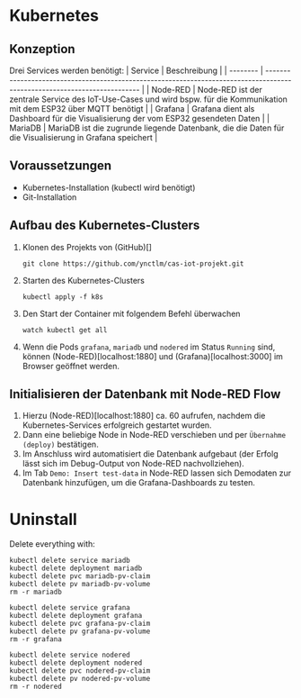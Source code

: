 # Kubernetes
## Konzeption
Drei Services werden benötigt:
| Service  | Beschreibung                                                                                                              |
| -------- | ------------------------------------------------------------------------------------------------------------------------- |
| Node-RED | Node-RED ist der zentrale Service des IoT-Use-Cases und wird bspw. für die Kommunikation mit dem ESP32 über MQTT benötigt |
| Grafana  | Grafana dient als Dashboard für die Visualisierung der vom ESP32 gesendeten Daten                                         |
| MariaDB  | MariaDB ist die zugrunde liegende Datenbank, die die Daten für die Visualisierung in Grafana speichert                    |

## Voraussetzungen
- Kubernetes-Installation (kubectl wird benötigt)
- Git-Installation

## Aufbau des Kubernetes-Clusters
1. Klonen des Projekts von (GitHub)[]
   ```
   git clone https://github.com/ynctlm/cas-iot-projekt.git
   ```
2. Starten des Kubernetes-Clusters
   ```
   kubectl apply -f k8s
   ```
3. Den Start der Container mit folgendem Befehl überwachen
   ```
   watch kubectl get all
   ```
4. Wenn die Pods `grafana`, `mariadb` und `nodered` im Status `Running` sind, können (Node-RED)[localhost:1880] und (Grafana)[localhost:3000] im Browser geöffnet werden.

## Initialisieren der Datenbank mit Node-RED Flow
1. Hierzu (Node-RED)[localhost:1880] ca. 60 aufrufen, nachdem die Kubernetes-Services erfolgreich gestartet wurden. 
2. Dann eine beliebige Node in Node-RED verschieben und per `Übernahme (deploy)` bestätigen. 
3. Im Anschluss wird automatisiert die Datenbank aufgebaut (der Erfolg lässt sich im Debug-Output von Node-RED nachvollziehen).
4. Im Tab `Demo: Insert test-data` in Node-RED lassen sich Demodaten zur Datenbank hinzufügen, um die Grafana-Dashboards zu testen.


# Uninstall
Delete everything with:
```
kubectl delete service mariadb
kubectl delete deployment mariadb
kubectl delete pvc mariadb-pv-claim
kubectl delete pv mariadb-pv-volume
rm -r mariadb

kubectl delete service grafana
kubectl delete deployment grafana
kubectl delete pvc grafana-pv-claim
kubectl delete pv grafana-pv-volume
rm -r grafana

kubectl delete service nodered
kubectl delete deployment nodered
kubectl delete pvc nodered-pv-claim
kubectl delete pv nodered-pv-volume
rm -r nodered
```